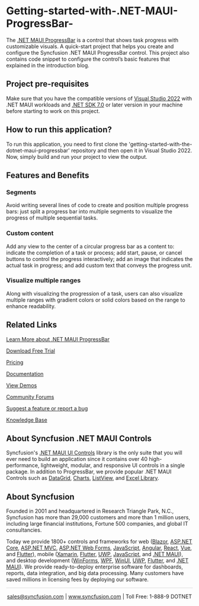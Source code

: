 # Getting-started-with-.NET-MAUI-ProgressBar-
The [.NET MAUI ProgressBar](https://www.syncfusion.com/maui-controls/maui-progressbar?utm_source=github&utm_medium=listing&utm_campaign=maui-progressbar-github-samples) is a control that shows task progress with customizable visuals. A quick-start project that helps you create and configure the Syncfusion .NET MAUI ProgressBar control. This project also contains code snippet to configure the control’s basic features that explained in the introduction blog. 

## Project pre-requisites

Make sure that you have the compatible versions of [Visual Studio 2022](https://visualstudio.microsoft.com/downloads/) with .NET MAUI workloads and [.NET SDK 7.0](https://dotnet.microsoft.com/en-us/download/dotnet/7.0) or later version in your machine before starting to work on this project.

## How to run this application?

To run this application, you need to first clone the 'getting-started-with-the-dotnet-maui-progressbar' repository and then open it in Visual Studio 2022. Now, simply build and run your project to view the output.


## Features and Benefits

### Segments
Avoid writing several lines of code to create and position multiple progress bars: just split a progress bar into multiple segments to visualize the progress of multiple sequential tasks.

### Custom content
Add any view to the center of a circular progress bar as a content to: indicate the completion of a task or process; add start, pause, or cancel buttons to control the progress interactively; add an image that indicates the actual task in progress; and add custom text that conveys the progress unit.

### Visualize multiple ranges
Along with visualizing the progression of a task, users can also visualize multiple ranges with gradient colors or solid colors based on the range to enhance readability.

## Related Links

[Learn More about .NET MAUI ProgressBar](https://www.syncfusion.com/maui-controls/maui-progressbar?utm_source=github&utm_medium=listing&utm_campaign=maui-progressbar-github-samples)

[Download Free Trial](https://www.syncfusion.com/downloads/maui?utm_source=github&utm_medium=listing&utm_campaign=maui-progressbar-github-samples) 

[Pricing](https://www.syncfusion.com/sales/teamlicense?utm_source=github&utm_medium=listing&utm_campaign=maui-progressbar-github-samples) 

[Documentation](https://help.syncfusion.com/maui/circularprogressbar/getting-started?utm_source=github&utm_medium=listing&utm_campaign=maui-progressbar-github-samples) 

[View Demos](https://github.com/syncfusion/maui-demos/tree/master/MAUI/ProgressBar?utm_source=github&utm_medium=listing&utm_campaign=maui-progressbar-github-samples) 

[Community Forums](https://www.syncfusion.com/forums/maui?control=sfcircularprogressbar?utm_source=github&utm_medium=listing&utm_campaign=maui-progressbar-github-samples)

[Suggest a feature or report a bug](https://www.syncfusion.com/feedback/maui?utm_source=github&utm_medium=listing&utm_campaign=maui-progressbar-github-samples)

[Knowledge Base](https://support.syncfusion.com/kb?utm_source=github&utm_medium=listing&utm_campaign=maui-progressbar-github-samples)

## About Syncfusion .NET MAUI Controls

Syncfusion's [.NET MAUI UI Controls](https://www.syncfusion.com/maui-controls/maui-progressbar?utm_source=github&utm_medium=listing&utm_campaign=maui-progressbar-github-samples) library is the only suite that you will ever need to build an application since it contains over 40 high-performance, lightweight, modular, and responsive UI controls in a single package. In addition to ProgressBar, we provide popular .NET MAUI Controls such as [DataGrid](https://www.syncfusion.com/maui-controls/maui-datagrid?utm_source=github&utm_medium=listing&utm_campaign=maui-progressbar-github-samples), [Charts](https://www.syncfusion.com/maui-controls/maui-cartesian-charts?utm_source=github&utm_medium=listing&utm_campaign=maui-progressbar-github-samples), [ListView](https://www.syncfusion.com/maui-controls/maui-listview?utm_source=github&utm_medium=listing&utm_campaign=maui-progressbar-github-samples), and [Excel Library](https://www.syncfusion.com/document-processing/excel-framework/maui?utm_source=github&utm_medium=listing&utm_campaign=maui-progressbar-github-samples).

## About Syncfusion

Founded in 2001 and headquartered in Research Triangle Park, N.C., Syncfusion has more than 29,000 customers and more than 1 million users, including large financial institutions, Fortune 500 companies, and global IT consultancies.

Today we provide 1800+ controls and frameworks for web ([Blazor](https://www.syncfusion.com/blazor-components?utm_source=github&utm_medium=listing&utm_campaign=maui-progressbar-github-samples), [ASP.NET Core](https://www.syncfusion.com/aspnet-core-ui-controls?utm_source=github&utm_medium=listing&utm_campaign=maui-progressbar-github-samples), [ASP.NET MVC](https://www.syncfusion.com/aspnet-mvc-ui-controls?utm_source=github&utm_medium=listing&utm_campaign=maui-progressbar-github-samples), [ASP.NET Web Forms](https://www.syncfusion.com/jquery/aspnet-webforms-ui-controls?utm_source=github&utm_medium=listing&utm_campaign=maui-progressbar-github-samples), [JavaScript](https://www.syncfusion.com/javascript-ui-controls?utm_source=github&utm_medium=listing&utm_campaign=maui-progressbar-github-samples), [Angular](https://www.syncfusion.com/angular-components?utm_source=github&utm_medium=listing&utm_campaign=maui-progressbar-github-samples), [React](https://www.syncfusion.com/react-components?utm_source=github&utm_medium=listing&utm_campaign=maui-progressbar-github-samples), [Vue](https://www.syncfusion.com/vue-components?utm_source=github&utm_medium=listing&utm_campaign=maui-progressbar-github-samples), and [Flutter](https://www.syncfusion.com/flutter-widgets?utm_source=github&utm_medium=listing&utm_campaign=maui-progressbar-github-samples)), mobile ([Xamarin](https://www.syncfusion.com/xamarin-ui-controls?utm_source=github&utm_medium=listing&utm_campaign=maui-progressbar-github-samples), [Flutter](https://www.syncfusion.com/flutter-widgets?utm_source=github&utm_medium=listing&utm_campaign=maui-progressbar-github-samples), [UWP](https://www.syncfusion.com/uwp-ui-controls?utm_source=github&utm_medium=listing&utm_campaign=maui-progressbar-github-samples), [JavaScript](https://www.syncfusion.com/javascript-ui-controls?utm_source=github&utm_medium=listing&utm_campaign=maui-progressbar-github-samples), and [.NET MAUI](https://www.syncfusion.com/maui-controls?utm_source=github&utm_medium=listing&utm_campaign=maui-progressbar-github-samples)), and desktop development ([WinForms](https://www.syncfusion.com/winforms-ui-controls?utm_source=github&utm_medium=listing&utm_campaign=maui-progressbar-github-samples), [WPF](https://www.syncfusion.com/wpf-controls?utm_source=github&utm_medium=listing&utm_campaign=maui-progressbar-github-samples), [WinUI](https://www.syncfusion.com/winui-controls?utm_source=github&utm_medium=listing&utm_campaign=maui-progressbar-github-samples), [UWP](https://www.syncfusion.com/uwp-ui-controls?utm_source=github&utm_medium=listing&utm_campaign=maui-progressbar-github-samples), [Flutter](https://www.syncfusion.com/flutter-widgets?utm_source=github&utm_medium=listing&utm_campaign=maui-progressbar-github-samples), and [.NET MAUI](https://www.syncfusion.com/maui-controls?utm_source=github&utm_medium=listing&utm_campaign=maui-progressbar-github-samples)). We provide ready-to-deploy enterprise software for dashboards, reports, data integration, and big data processing. Many customers have saved millions in licensing fees by deploying our software.


<hr style="height:0.3px;border:none;color:lightgrey;background-color:lightgrey;" />

<p align="center">
<a href="mailto:sales@syncfusion.com?Subject=Syncfusion .NET MAUI ProgressBar - GitHub" target="_top">sales@syncfusion.com</a> | <a href="https://www.syncfusion.com?utm_source=github&utm_medium=listing&utm_campaign=maui-progressbar-github-samples">www.syncfusion.com</a> | Toll Free: 1-888-9 DOTNET <br>
</p>
